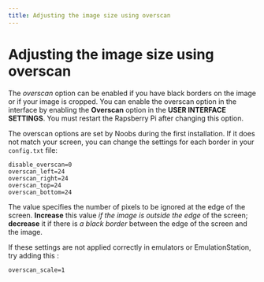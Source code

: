 ```yaml
---
title: Adjusting the image size using overscan
---
```


# Adjusting the image size using overscan

The _overscan_ option can be enabled if you have black borders on the image or if your image is cropped. You can enable the overscan option in the interface by enabling the **Overscan** option in the **USER INTERFACE SETTINGS**. You must restart the Rapsberry Pi after changing this option.

The overscan options are set by Noobs during the first installation. If it does not match your screen, you can change the settings for each border in your `config.txt` file:

```text
disable_overscan=0
overscan_left=24
overscan_right=24
overscan_top=24
overscan_bottom=24
```

The value specifies the number of pixels to be ignored at the edge of the screen. **Increase** this value _if the image is outside the edge_ of the screen; **decrease** it if there is _a black border_ between the edge of the screen and the image.

If these settings are not applied correctly in emulators or EmulationStation, try adding this :

```text
overscan_scale=1
```

